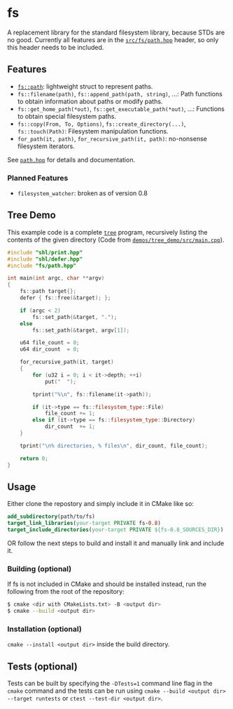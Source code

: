 # fs
A replacement library for the standard filesystem library, because STDs are no good. Currently all features are in the [`src/fs/path.hpp`](src/fs/path.hpp) header, so only this header needs to be included.

## Features

- [`fs::path`](src/fs/path.hpp): lightweight struct to represent paths.
- `fs::filename(path)`, `fs::append_path(path, string)`, ...: Path functions to obtain information about paths or modify paths.
- `fs::get_home_path(*out)`, `fs::get_executable_path(*out)`, ...: Functions to obtain special filesystem paths.
- `fs::copy(From, To, Options)`, `fs::create_directory(...)`, `fs::touch(Path)`: Filesystem manipulation functions.
- `for_path(it, path)`, `for_recursive_path(it, path)`: no-nonsense filesystem iterators.

See [`path.hpp`](src/fs/path.hpp) for details and documentation.

### Planned Features

- `filesystem_watcher`: broken as of version 0.8

## Tree Demo

This example code is a complete [`tree`](https://en.wikipedia.org/wiki/Tree_(command)) program, recursively listing the contents of the given directory (Code from [`demos/tree_demo/src/main.cpp`](demos/tree_demo/src/main.cpp)).

```cpp
#include "shl/print.hpp"
#include "shl/defer.hpp"
#include "fs/path.hpp"

int main(int argc, char **argv)
{
    fs::path target{};
    defer { fs::free(&target); };

    if (argc < 2)
        fs::set_path(&target, ".");
    else
        fs::set_path(&target, argv[1]);

    u64 file_count = 0;
    u64 dir_count  = 0;

    for_recursive_path(it, target)
    {
        for (u32 i = 0; i < it->depth; ++i)
            put("  ");

        tprint("%\n", fs::filename(it->path));

        if (it->type == fs::filesystem_type::File)
            file_count += 1;
        else if (it->type == fs::filesystem_type::Directory)
            dir_count  += 1;
    }

    tprint("\n% directories, % files\n", dir_count, file_count);

    return 0;
}
```

## Usage
Either clone the repostory and simply include it in CMake like so:

```cmake
add_subdirectory(path/to/fs)
target_link_libraries(your-target PRIVATE fs-0.8)
target_include_directories(your-target PRIVATE ${fs-0.8_SOURCES_DIR})
```
OR follow the next steps to build and install it and manually link and include it.

### Building (optional)

If fs is not included in CMake and should be installed instead, run the following from the root of the repository:

```sh
$ cmake <dir with CMakeLists.txt> -B <output dir>
$ cmake --build <output dir>
```

### Installation (optional)

`cmake --install <output dir>` inside the build directory.

## Tests (optional)

Tests can be built by specifying the `-DTests=1` command line flag in the `cmake` command and the tests can be run using `cmake --build <output dir> --target runtests` or `ctest --test-dir <output dir>`.

